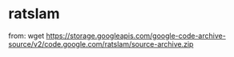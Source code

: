 # ratslam
from: 
wget https://storage.googleapis.com/google-code-archive-source/v2/code.google.com/ratslam/source-archive.zip

